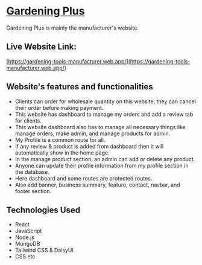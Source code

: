 # [Gardening Plus](https://gardening-tools-manufacturer.web.app/)
Gardening Plus is mainly the manufacturer's website.

## Live Website Link:
 [https://gardening-tools-manufacturer.web.app/](https://gardening-tools-manufacturer.web.app/)

## Website's features and functionalities
- Clients can order for wholesale quantity on this website, they can cancel their order before making payment.
- This website has dashboard to manage my orders and add a review tab for clients.
- This website dashboard also has to manage all necessary things like manage orders, make admin, and manage products for admin.
- My Profile is a common route for all.
- If any review & product is added from dashboard then it will automatically show in the home page. 
- In the manage product section, an admin can add or delete any product.
- Anyone can update their profile information from my profile section in the database.
- Here dashboard and some routes are protected routes. 
- Also add banner, business summary, feature, contact, navbar, and footer section.

## Technologies Used
- React
- JavaScript
- Node.js
- MongoDB
- Tailwind CSS & DaisyUI
- CSS etc